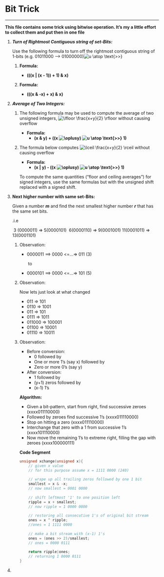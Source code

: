 <h1>Bit Trick</h1>

---

**This file contains some trick using bitwise operation. It’s my a little effort to collect them and put then in one file**



1. ***Turn of Rightmost Contiguous string of set-Bits:***

   Use the following formula to turn off the rightmost contiguous string of 1-bits (e.g. 01011000 –> 01000000)![u \atop \text{>>}](https://render.githubusercontent.com/render/math?math=u%20%5Catop%20%5Ctext%7B%3E%3E%7D)

   1. **Formula:**

      * **(((x | (x - 1)) + 1) & x)**

   2. **Formula:**

      * **(((x & -x) + x) & x)**

        

2. ***Average of Two Integers:***

   1. The following formula may be used to compute the average of two unsigned integers, ![\lfloor \frac{x+y}{2} \rfloor](https://render.githubusercontent.com/render/math?math=%5Clfloor%20%5Cfrac%7Bx%2By%7D%7B2%7D%20%5Crfloor) without causing overflow

      * **Formula:**
        * **(x & y) + ((x ![\oplus](https://render.githubusercontent.com/render/math?math=%5Coplus)y) ![u \atop \text{>>}](https://render.githubusercontent.com/render/math?math=u%20%5Catop%20%5Ctext%7B%3E%3E%7D) 1)**

   2. The formula below computes ![\lceil \frac{x+y}{2} \rceil ](https://render.githubusercontent.com/render/math?math=%5Clceil%20%5Cfrac%7Bx%2By%7D%7B2%7D%20%5Crceil%20) without causing overflow

      * **Formula:**
        * **(x | y) - ((x ![\oplus](https://render.githubusercontent.com/render/math?math=%5Coplus)y) ![u \atop \text{>>}](https://render.githubusercontent.com/render/math?math=u%20%5Catop%20%5Ctext%7B%3E%3E%7D) 1)**

      To compute the same quantities (“floor and ceiling averages”) for signed
      integers, use the same formulas but with the unsigned shift replaced with a signed
      shift.

      

3. **Next higher number with same set-Bits:**

   Given a number ***m*** and find the next smallest higher number ***r*** that has the same set bits.

   .i.e 

   ​			3 (0000011) => 5(0000101)
   ​			6(0000110) => 9(0001001)
   ​			11(0001011) => 13(0001101) 

   1. Observation:

      * 0000011 ==> 0000 <=…=> 011 (3) 

        ​							to 

      * 0000101 ==> 0000 <=…=> 101 (5)

   2. Observation:

      Now lets just look at what changed

      * 011 	   =>  101
      * 0110	  =>  1001
      * 011        =>  101
      * 0111      =>  1011
      * 011000 =>  100001
      * 01100   =>  10001
      * 01110   =>  10011

   3. Observation:

      * Before conversion:
        * 0 followed by
        * One or more 1’s (say x) followed by
        * Zero or more 0’s (say y)
      * After conversion:
        * 1 followed by
        * (y+1) zeros followed by
        * (x-1) 1’s

      **Algorithm:**

      * Given a bit-pattern, start from right, find successive zeroes
        (xxxx011110000)
      * Followed by zeroes find successive 1’s (xxxx011110000)
      * Stop on hitting a zero (xxxx011110000)
      * Interchange that zero with a 1 from successive 1’s
        (xxxx101110000)
      * Now move the remaining 1’s to extreme right, filling the
        gap with zeroes (xxxx100000111)

      **Code Segment**

      ```c++
      unsigned xchange(unsigned x){
          // given x value
          // for this purpose assume x = 1111 0000 (240)
          
          // wrape up all trailing zeros followed by one 1 bit
          smallest = x & -x; 
          // now smallest = 0001 0000
          
          // shift leftmost '1' to one position left
          ripple = x + smallest;
          // now ripple = 1 0000 0000
          
          // restoring all consecutive 1's of original bit stream
          ones = x ^ ripple;
          //ones = 1 1111 0000
          
          // make a bit stream with (x-1) 1's
          ones = (ones >> 2)/smallest;
          // ones = 0000 0111
          
          return ripple|ones;
          // returning 1 0000 0111
      }
      ```



4. 

